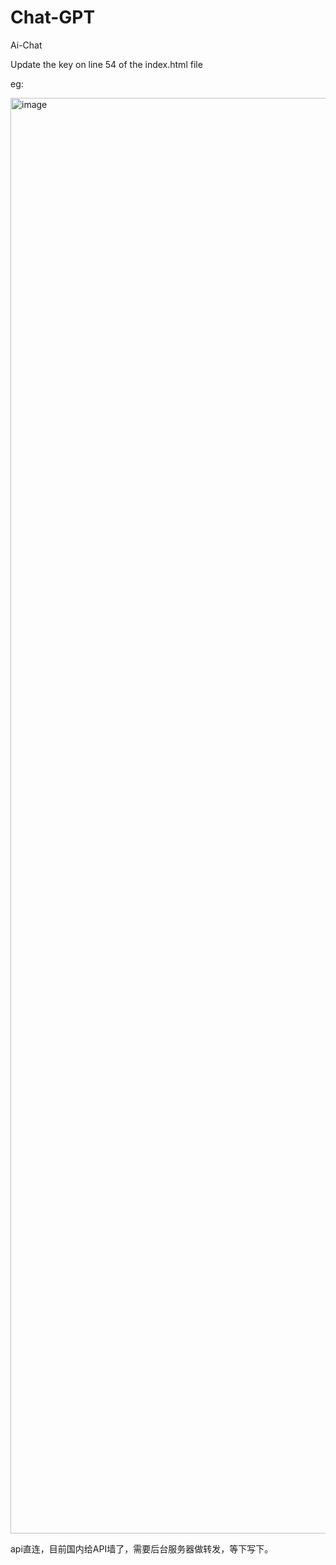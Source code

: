 # Chat-GPT
Ai-Chat

Update the key on line 54 of the index.html file

eg:

<img width="2297" alt="image" src="https://user-images.githubusercontent.com/54488712/222626605-614a5de6-16c6-44b3-ab78-7eb5a7282edb.png">

api直连，目前国内给API墙了，需要后台服务器做转发，等下写下。
